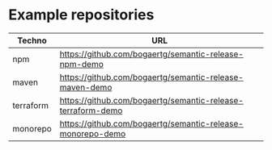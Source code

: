 

# Example repositories

| Techno | URL |
|--|--|
| npm | https://github.com/bogaertg/semantic-release-npm-demo |
| maven | https://github.com/bogaertg/semantic-release-maven-demo |
| terraform | https://github.com/bogaertg/semantic-release-terraform-demo |
| monorepo | https://github.com/bogaertg/semantic-release-monorepo-demo |
